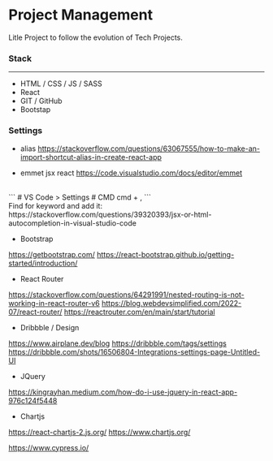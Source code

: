 # Project Management

Litle Project to follow the evolution of Tech Projects.

### Stack
---

- HTML / CSS / JS / SASS
- React
- GIT / GitHub
- Bootstap

### Settings

- alias
https://stackoverflow.com/questions/63067555/how-to-make-an-import-shortcut-alias-in-create-react-app

- emmet jsx react
https://code.visualstudio.com/docs/editor/emmet
<br>
```
# VS Code > Settings
# CMD
cmd + ,
```
<br>
Find for keyword and add it: 
https://stackoverflow.com/questions/39320393/jsx-or-html-autocompletion-in-visual-studio-code

- Bootstrap

https://getbootstrap.com/
https://react-bootstrap.github.io/getting-started/introduction/

- React Router

https://stackoverflow.com/questions/64291991/nested-routing-is-not-working-in-react-router-v6
https://blog.webdevsimplified.com/2022-07/react-router/
https://reactrouter.com/en/main/start/tutorial

- Dribbble / Design

https://www.airplane.dev/blog
https://dribbble.com/tags/settings
https://dribbble.com/shots/16506804-Integrations-settings-page-Untitled-UI

- JQuery

https://kingrayhan.medium.com/how-do-i-use-jquery-in-react-app-976c124f5448

- Chartjs

https://react-chartjs-2.js.org/
https://www.chartjs.org/



https://www.cypress.io/